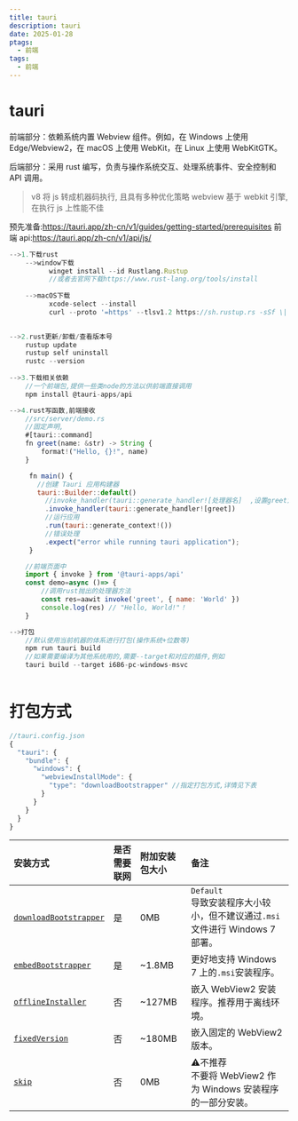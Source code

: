 ```yaml
---
title: tauri
description: tauri
date: 2025-01-28
ptags:
  - 前端
tags:
  - 前端
---
```

# tauri
前端部分：依赖系统内置 Webview 组件。例如，在 Windows 上使用 Edge/Webview2，在 macOS 上使用 WebKit，在 Linux 上使用 WebKitGTK。

后端部分：采用 rust 编写，负责与操作系统交互、处理系统事件、安全控制和 API 调用。

> v8 将 js 转成机器码执行, 且具有多种优化策略
> webview 基于 webkit 引擎, 在执行 js 上性能不佳

预先准备:https://tauri.app/zh-cn/v1/guides/getting-started/prerequisites
前端 api:https://tauri.app/zh-cn/v1/api/js/

```js
-->1.下载rust
	-->window下载
		  winget install --id Rustlang.Rustup
		  //或者去官网下载https://www.rust-lang.org/tools/install
	
	-->macOS下载
		  xcode-select --install
		  curl --proto '=https' --tlsv1.2 https://sh.rustup.rs -sSf \| sh
		

-->2.rust更新/卸载/查看版本号
	rustup update
	rustup self uninstall
	rustc --version
	
-->3.下载相关依赖
	//一个前端包,提供一些类node的方法以供前端直接调用
	npm install @tauri-apps/api

-->4.rust写函数,前端接收
	//src/server/demo.rs
	//固定声明,
	#[tauri::command]  
	fn greet(name: &str) -> String {  
		format!("Hello, {}!", name)  
	}

     fn main() {
       //创建 Tauri 应用构建器
       tauri::Builder::default()
         //invoke_handler(tauri::generate_handler![处理器名]  ,设置greet为调用处理器,抛给前端调用
         .invoke_handler(tauri::generate_handler![greet])
         //运行应用
         .run(tauri::generate_context!())
         //错误处理
         .expect("error while running tauri application");
     }

	//前端页面中
	import { invoke } from '@tauri-apps/api'  
	const demo=async ()=> {  
		//调用rust抛出的处理器方法
		const res=aawit invoke('greet', { name: 'World' }) 
  		console.log(res) // "Hello, World!"！  
	}

-->打包
	//默认使用当前机器的体系进行打包(操作系统+位数等)
	npm run tauri build
	//如果需要编译为其他系统用的,需要--target和对应的插件,例如
	tauri build --target i686-pc-windows-msvc
  
```


# 打包方式
```js
//tauri.config.json
{
  "tauri": {
    "bundle": {
      "windows": {
        "webviewInstallMode": {
          "type": "downloadBootstrapper" //指定打包方式,详情见下表
        }
      }
    }
  }
}
```

| 安装方式                                                                                                 | 是否需要联网 | 附加安装包大小 | 备注                                                       |
| :--------------------------------------------------------------------------------------------------- | :----- | :------ | :------------------------------------------------------- |
| [`downloadBootstrapper`](https://tauri.app/zh-cn/v1/guides/building/windows#downloaded-bootstrapper) | 是      | 0MB     | `Default`  <br>导致安装程序大小较小，但不建议通过`.msi`文件进行 Windows 7 部署。 |
| [`embedBootstrapper`](https://tauri.app/zh-cn/v1/guides/building/windows#embedded-bootstrapper)      | 是      | ~1.8MB  | 更好地支持 Windows 7 上的`.msi`安装程序。                            |
| [`offlineInstaller`](https://tauri.app/zh-cn/v1/guides/building/windows#offline-installer)           | 否      | ~127MB  | 嵌入 WebView2 安装程序。推荐用于离线环境。                               |
| [`fixedVersion`](https://tauri.app/zh-cn/v1/guides/building/windows#fixed-version)                   | 否      | ~180MB  | 嵌入固定的 WebView2 版本。                                       |
| [`skip`](https://tauri.app/zh-cn/v1/guides/building/windows#skipping-installation)                   | 否      | 0MB     | ⚠️不推荐  <br>不要将 WebView2 作为 Windows 安装程序的一部分安装。           |
